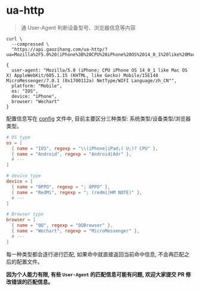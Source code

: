 # ua-http

> 通 User-Agent 判断设备型号、浏览器信息等内容

```shell
curl \
  --compressed \
  "https://api.gaozihang.com/ua-http/?ua=Mozilla%2F5.0%20(iPhone%3B%20CPU%20iPhone%20OS%2014_0_1%20like%20Mac%20OS%20X)%20AppleWebKit%2F605.1.15%20(KHTML,%20like%20Gecko)%20Mobile%2F15E148%20MicroMessenger%2F7.0.17(0x1700112a)%20NetType%2FWIFI%20Language%2Fzh_CN%22"
```

```
{
  user-agent: "Mozilla/5.0 (iPhone; CPU iPhone OS 14_0_1 like Mac OS X) AppleWebKit/605.1.15 (KHTML, like Gecko) Mobile/15E148 MicroMessenger/7.0.1 (0x1700112a) NetType/WIFI Language/zh_CN"",
  platform: "Mobile",
  os: "IOS",
  device: "iPhone",
  browser: "Wechart"
}
```

配置信息写在 [config](config.toml) 文件中, 目前主要区分三种类型: 系统类型/设备类型/浏览器类型。

```toml
# OS type
os = [
  { name = "IOS", regexp = "\\(iPhone|iPad;( U;)? CPU" },
  { name = "Android", regexp = "Android|Adr" },
  # ···
]

# device type
device = [
  { name = "OPPO", regexp = "; OPPO" },
  { name = "RedMi", regexp = "; (redmi|HM NOTE)" },
  # ···
]

# Browser type
browser = [
  { name = "QQ", regexp = "QQBrowser" },
  { name = "Wechart", regexp = "MicroMessenger" },
  # ···
]
```

每一种类型都会逐行进行匹配, 如果命中就直接返回当前命中信息, 不会再匹配之后的配置文件。

**因为个人能力有限, 有些 `User-Agent` 的匹配信息可能有问题, 欢迎大家提交 PR 修改错误的匹配信息。**
